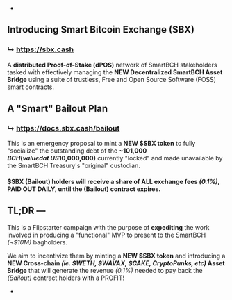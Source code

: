 -

## Introducing Smart Bitcoin Exchange (SBX)

### ↳ https://sbx.cash

A __distributed Proof-of-Stake (dPOS)__ network of SmartBCH stakeholders tasked with effectively managing the __NEW Decentralized SmartBCH Asset Bridge__ using a suite of trustless, Free and Open Source Software (FOSS) smart contracts.

## A "Smart" Bailout Plan

### ↳ https://docs.sbx.cash/bailout

This is an emergency proposal to mint a __NEW $SBX token__ to fully "socialize" the outstanding debt of the __~101,000 $BCH (valued at ~US$10,000,000)__ currently "locked" and made unavailable by the SmartBCH Treasury's "original" custodian.

#### $SBX (Bailout) holders will receive a share of ALL exchange fees _(0.1%)_, PAID OUT DAILY, until the (Bailout) contract expires.

## TL;DR —

This is a Flipstarter campaign with the purpose of __expediting__ the work involved in producing a "functional" MVP to present to the SmartBCH _(~$10M)_ bagholders.

We aim to incentivize them by minting a __NEW $SBX token__ and introducing a __NEW Cross-chain _(ie. $WETH, $WAVAX, $CAKE, CryptoPunks, etc)_ Asset Bridge__ that will generate the revenue _(0.1%)_ needed to pay back the _(Bailout)_ contract holders with a PROFIT!

-
